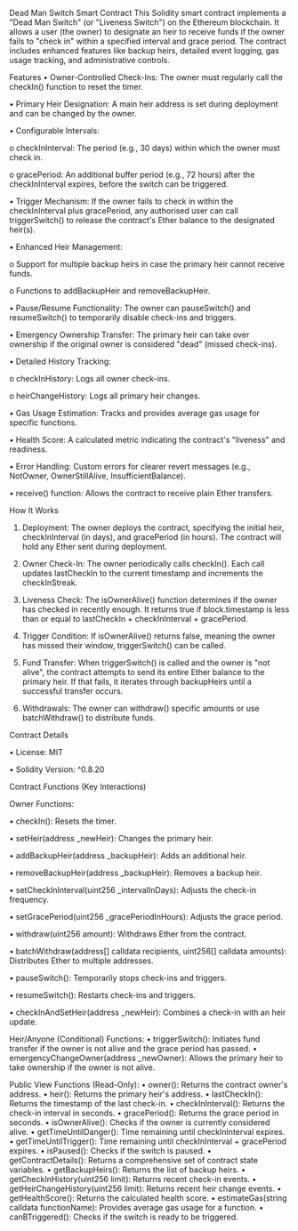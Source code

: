 Dead Man Switch Smart Contract
This Solidity smart contract implements a "Dead Man Switch" (or "Liveness Switch") on the Ethereum blockchain. It allows a user (the owner) to designate an heir to receive funds if the owner fails to "check in" within a specified interval and grace period. The contract includes enhanced features like backup heirs, detailed event logging, gas usage tracking, and administrative controls.

Features
•	Owner-Controlled Check-Ins: The owner must regularly call the checkIn() function to reset the timer.

•	Primary Heir Designation: A main heir address is set during deployment and can be changed by the owner.

•	Configurable Intervals:

o	checkInInterval: The period (e.g., 30 days) within which the owner must check in.

o	gracePeriod: An additional buffer period (e.g., 72 hours) after the checkInInterval expires, before the switch can be triggered.

•	Trigger Mechanism: If the owner fails to check in within the checkInInterval plus gracePeriod, any authorised user can call triggerSwitch() to release the contract's Ether balance to the designated heir(s).

•	Enhanced Heir Management:

o	Support for multiple backup heirs in case the primary heir cannot receive funds.

o	Functions to addBackupHeir and removeBackupHeir.

•	Pause/Resume Functionality: The owner can pauseSwitch() and resumeSwitch() to temporarily disable check-ins and triggers.


•	Emergency Ownership Transfer: The primary heir can take over ownership if the original owner is considered "dead" (missed check-ins).

•	Detailed History Tracking:

o	checkInHistory: Logs all owner check-ins.

o	heirChangeHistory: Logs all primary heir changes.

•	Gas Usage Estimation: Tracks and provides average gas usage for specific functions.

•	Health Score: A calculated metric indicating the contract's "liveness" and readiness.

•	Error Handling: Custom errors for clearer revert messages (e.g., NotOwner, OwnerStillAlive, InsufficientBalance).

•	receive() function: Allows the contract to receive plain Ether transfers.



How It Works

1.	Deployment: The owner deploys the contract, specifying the initial heir, checkInInterval (in days), and gracePeriod (in hours). The contract will hold any Ether sent during deployment.

2.	Owner Check-In: The owner periodically calls checkIn(). Each call updates lastCheckIn to the current timestamp and increments the checkInStreak.

3.	Liveness Check: The isOwnerAlive() function determines if the owner has checked in recently enough. It returns true if block.timestamp is less than or equal to lastCheckIn + checkInInterval + gracePeriod.

4.	Trigger Condition: If isOwnerAlive() returns false, meaning the owner has missed their window, triggerSwitch() can be called.

5.	Fund Transfer: When triggerSwitch() is called and the owner is "not alive", the contract attempts to send its entire Ether balance to the primary heir. If that fails, it iterates through backupHeirs until a successful transfer occurs.

6.	Withdrawals: The owner can withdraw() specific amounts or use batchWithdraw() to distribute funds.



Contract Details

•	License: MIT

•	Solidity Version: ^0.8.20



Contract Functions (Key Interactions)

Owner Functions:

•	checkIn(): Resets the timer.

•	setHeir(address _newHeir): Changes the primary heir.

•	addBackupHeir(address _backupHeir): Adds an additional heir.

•	removeBackupHeir(address _backupHeir): Removes a backup heir.

•	setCheckInInterval(uint256 _intervalInDays): Adjusts the check-in frequency.

•	setGracePeriod(uint256 _gracePeriodInHours): Adjusts the grace period.

•	withdraw(uint256 amount): Withdraws Ether from the contract.

•	batchWithdraw(address[] calldata recipients, uint256[] calldata amounts): Distributes Ether to multiple addresses.

•	pauseSwitch(): Temporarily stops check-ins and triggers.

•	resumeSwitch(): Restarts check-ins and triggers.

•	checkInAndSetHeir(address _newHeir): Combines a check-in with an heir update.


Heir/Anyone (Conditional) Functions:
•	triggerSwitch(): Initiates fund transfer if the owner is not alive and the grace period has passed.
•	emergencyChangeOwner(address _newOwner): Allows the primary heir to take ownership if the owner is not alive.

Public View Functions (Read-Only):
•	owner(): Returns the contract owner's address.
•	heir(): Returns the primary heir's address.
•	lastCheckIn(): Returns the timestamp of the last check-in.
•	checkInInterval(): Returns the check-in interval in seconds.
•	gracePeriod(): Returns the grace period in seconds.
•	isOwnerAlive(): Checks if the owner is currently considered alive.
•	getTimeUntilDanger(): Time remaining until checkInInterval expires.
•	getTimeUntilTrigger(): Time remaining until checkInInterval + gracePeriod expires.
•	isPaused(): Checks if the switch is paused.
•	getContractDetails(): Returns a comprehensive set of contract state variables.
•	getBackupHeirs(): Returns the list of backup heirs.
•	getCheckInHistory(uint256 limit): Returns recent check-in events.
•	getHeirChangeHistory(uint256 limit): Returns recent heir change events.
•	getHealthScore(): Returns the calculated health score.
•	estimateGas(string calldata functionName): Provides average gas usage for a function.
•	canBTriggered(): Checks if the switch is ready to be triggered.

